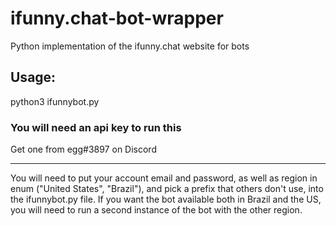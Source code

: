 # ifunny.chat-bot-wrapper
Python implementation of the ifunny.chat website for bots

## Usage:
python3 ifunnybot.py

### You will need an api key to run this
Get one from egg#3897 on Discord

---

You will need to put your account email and password, as well as region in enum ("United States", "Brazil"), and pick a prefix that others don't use, into the ifunnybot.py file.
If you want the bot available both in Brazil and the US, you will need to run a second instance of the bot with the other region.
